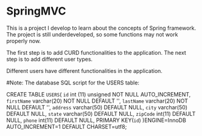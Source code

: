 # SpringMVC


This is a project I develop to learn about the concepts of Spring framework.
The project is still underdeveloped, so some functions may not work properly now.

The first step is to add CURD functionalities to the application.
The next step is to add different user types.

Different users have different functionalities in the application.

#Note: 
The database SQL script for the USERS table:

 CREATE TABLE `USERS`(
  `id` int (11) unsigned NOT NULL AUTO_INCREMENT,
  `firstName` varchar(20) NOT NULL DEFAULT '',
  `lastName` varchar(20) NOT NULL DEFAULT '',
  `address` varchar(50) DEFAULT NULL,
  `city` varchar(50) DEFAULT NULL,
  `state` varchar(50) DEFAULT NULL,
  `zipCode` int(11) DEFAULT NULL,
  `phone` int(11) DEFAULT NULL,
  PRIMARY KEY(`id`)
)ENGINE=InnoDB AUTO_INCREMENT=1 DEFAULT CHARSET=utf8;
